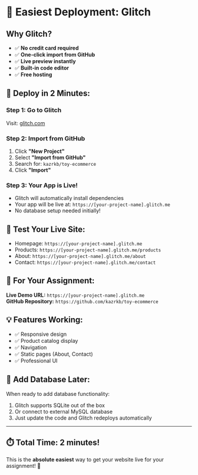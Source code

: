 # 🌟 **Easiest Deployment: Glitch**

## Why Glitch?
- ✅ **No credit card required**
- ✅ **One-click import from GitHub**
- ✅ **Live preview instantly**
- ✅ **Built-in code editor**
- ✅ **Free hosting**

## 🚀 **Deploy in 2 Minutes:**

### Step 1: Go to Glitch
Visit: [glitch.com](https://glitch.com)

### Step 2: Import from GitHub
1. Click **"New Project"**
2. Select **"Import from GitHub"**
3. Search for: `kazrkb/toy-ecommerce`
4. Click **"Import"**

### Step 3: Your App is Live!
- Glitch will automatically install dependencies
- Your app will be live at: `https://[your-project-name].glitch.me`
- No database setup needed initially!

## 📱 **Test Your Live Site:**
- Homepage: `https://[your-project-name].glitch.me`
- Products: `https://[your-project-name].glitch.me/products`
- About: `https://[your-project-name].glitch.me/about`
- Contact: `https://[your-project-name].glitch.me/contact`

## 🎯 **For Your Assignment:**
**Live Demo URL:** `https://[your-project-name].glitch.me`  
**GitHub Repository:** `https://github.com/kazrkb/toy-ecommerce`

## 💡 **Features Working:**
- ✅ Responsive design
- ✅ Product catalog display
- ✅ Navigation
- ✅ Static pages (About, Contact)
- ✅ Professional UI

## 🔄 **Add Database Later:**
When ready to add database functionality:
1. Glitch supports SQLite out of the box
2. Or connect to external MySQL database
3. Just update the code and Glitch redeploys automatically

---

## ⏱️ **Total Time:** 2 minutes!

This is the **absolute easiest** way to get your website live for your assignment! 🎉